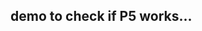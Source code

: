 ## demo to check if P5 works...

<script language="javascript" type="text/javascript" src="facetest/p5.min.js"></script>

<script language="javascript" type="text/javascript" src="facetest/sketch.js"></script>



